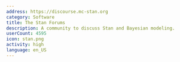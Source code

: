 ```yaml
---
address: https://discourse.mc-stan.org
category: Software
title: The Stan Forums
description: A community to discuss Stan and Bayesian modeling.
userCount: 4595
icon: stan.png
activity: high
language: en_US
---
```

